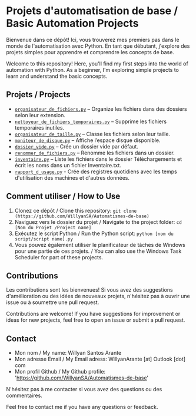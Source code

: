 # Projets d'automatisation de base / Basic Automation Projects

Bienvenue dans ce dépôt! Ici, vous trouverez mes premiers pas dans le monde de l'automatisation avec Python. En tant que débutant, j'explore des projets simples pour apprendre et comprendre les concepts de base.

Welcome to this repository! Here, you'll find my first steps into the world of automation with Python. As a beginner, I'm exploring simple projects to learn and understand the basic concepts.

## Projets / Projects

- [`organisateur_de_fichiers.py`](organisateur_de_fichiers.py) – Organize les fichiers dans des dossiers selon leur extension.
- [`nettoyeur_de_fichiers_temporaires.py`](nettoyeur_de_fichiers_temporaires.py) – Supprime les fichiers temporaires inutiles.
- [`organisateur_de_taille.py`](organisateur_de_taille.py) – Classe les fichiers selon leur taille.
- [`moniteur_de_disque.py`](moniteur_de_disque.py) – Affiche l’espace disque disponible.
- [`dossier_vide.py`](dossier_vide.py) – Crée un dossier vide par défaut.
- [`renommer_de_fichiers.py`](renommer_de_fichiers.py) – Renomme les fichiers dans un dossier.
- [`inventaire.py`](inventaire.py) – Liste les fichiers dans le dossier Téléchargements et écrit les noms dans un fichier Inventaire.txt.
- [`rapport_d_usage.py`](repport_d_usage.py) - Crée des registres quotidiens avec les temps d'utilisation des machines et d'autres données.

## Comment utiliser / How to Use

1. Clonez ce dépôt / Clone this repository: `git clone (https://github.com/WillyanSA/Automatismes-de-base)`
2. Naviguez vers le dossier du projet / Navigate to the project folder: `cd [Nom du Projet /Project name]`
3. Exécutez le script Python / Run the Python script: `python [nom du script/script name].py`
4. Vous pouvez également utiliser le planificateur de tâches de Windows pour une partie de ces projets. / You can also use the Windows Task Scheduler for part of these projects.
## Contributions

Les contributions sont les bienvenues! Si vous avez des suggestions d'amélioration ou des idées de nouveaux projets, n'hésitez pas à ouvrir une issue ou à soumettre une pull request.

Contributions are welcome! If you have suggestions for improvement or ideas for new projects, feel free to open an issue or submit a pull request.

## Contact

* Mon nom /  My name: Willyan Santos Arante
* Mon adresse Email / My Email adress: WillyanArante [at] Outlook [dot] com
* Mon profil Github / My Github profile: 'https://github.com/WillyanSA/Automatismes-de-base'

N'hésitez pas à me contacter si vous avez des questions ou des commentaires.

Feel free to contact me if you have any questions or feedback.
